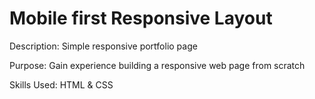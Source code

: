 # Mobile first Responsive Layout
 
Description: Simple responsive portfolio page

Purpose: Gain experience building a responsive web page from scratch

Skills Used: HTML & CSS
